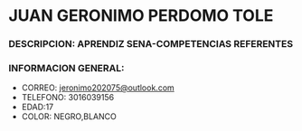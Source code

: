 # JUAN GERONIMO PERDOMO TOLE 

### DESCRIPCION: APRENDIZ SENA-COMPETENCIAS REFERENTES

### INFORMACION GENERAL: 
- CORREO: jeronimo202075@outlook.com
- TELEFONO: 3016039156
- EDAD:17
- COLOR: NEGRO,BLANCO


